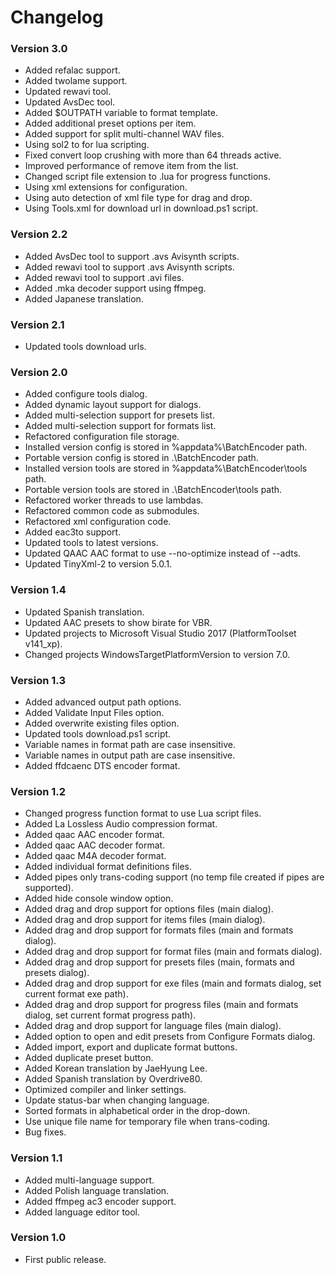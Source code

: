 ﻿# Changelog

### Version 3.0

- Added refalac support.
- Added twolame support.
- Updated rewavi tool.
- Updated AvsDec tool.
- Added $OUTPATH variable to format template.
- Added additional preset options per item.
- Added support for split multi-channel WAV files.
- Using sol2 to for lua scripting.
- Fixed convert loop crushing with more than 64 threads active.
- Improved performance of remove item from the list.
- Changed script file extension to .lua for progress functions.
- Using xml extensions for configuration.
- Using auto detection of xml file type for drag and drop.
- Using Tools.xml for download url in download.ps1 script.

### Version 2.2

- Added AvsDec tool to support .avs Avisynth scripts.
- Added rewavi tool to support .avs Avisynth scripts.
- Added rewavi tool to support .avi files.
- Added .mka decoder support using ffmpeg.
- Added Japanese translation.

### Version 2.1

- Updated tools download urls.

### Version 2.0

- Added configure tools dialog.
- Added dynamic layout support for dialogs.
- Added multi-selection support for presets list.
- Added multi-selection support for formats list.
- Refactored configuration file storage.
- Installed version config is stored in %appdata%\BatchEncoder path.
- Portable version config is stored in .\BatchEncoder path.
- Installed version tools are stored in %appdata%\BatchEncoder\tools path.
- Portable version tools are stored in .\BatchEncoder\tools path.
- Refactored worker threads to use lambdas.
- Refactored common code as submodules.
- Refactored xml configuration code.
- Added eac3to support.
- Updated tools to latest versions.
- Updated QAAC AAC format to use --no-optimize instead of --adts.
- Updated TinyXml-2 to version 5.0.1.

### Version 1.4

- Updated Spanish translation.
- Updated AAC presets to show birate for VBR.
- Updated projects to Microsoft Visual Studio 2017 (PlatformToolset v141_xp).
- Changed projects WindowsTargetPlatformVersion to version 7.0.

### Version 1.3

- Added advanced output path options.
- Added Validate Input Files option.
- Added overwrite existing files option.
- Updated tools download.ps1 script.
- Variable names in format path are case insensitive.
- Variable names in output path are case insensitive.
- Added ffdcaenc DTS encoder format.

### Version 1.2

- Changed progress function format to use Lua script files.
- Added La Lossless Audio compression format.
- Added qaac AAC encoder format.
- Added qaac AAC decoder format.
- Added qaac M4A decoder format.
- Added individual format definitions files.
- Added pipes only trans-coding support (no temp file created if pipes are supported).
- Added hide console window option.
- Added drag and drop support for options files (main dialog).
- Added drag and drop support for items files (main dialog).
- Added drag and drop support for formats files (main and formats dialog).
- Added drag and drop support for format files (main and formats dialog).
- Added drag and drop support for presets files (main, formats and presets dialog).
- Added drag and drop support for exe files (main and formats dialog, set current format exe path).
- Added drag and drop support for progress files (main and formats dialog, set current format progress path).
- Added drag and drop support for language files (main dialog).
- Added option to open and edit presets from Configure Formats dialog.
- Added import, export and duplicate format buttons.
- Added duplicate preset button.
- Added Korean translation by JaeHyung Lee.
- Added Spanish translation by Overdrive80.
- Optimized compiler and linker settings.
- Update status-bar when changing language.
- Sorted formats in alphabetical order in the drop-down.
- Use unique file name for temporary file when trans-coding.
- Bug fixes.

### Version 1.1

- Added multi-language support.
- Added Polish language translation.
- Added ffmpeg ac3 encoder support.
- Added language editor tool.

### Version 1.0

- First public release.
